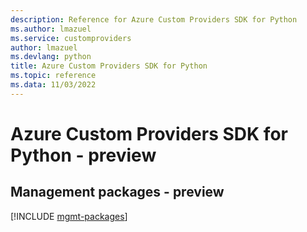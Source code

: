 ```yaml
---
description: Reference for Azure Custom Providers SDK for Python
ms.author: lmazuel
ms.service: customproviders
author: lmazuel
ms.devlang: python
title: Azure Custom Providers SDK for Python
ms.topic: reference
ms.data: 11/03/2022
---
```

# Azure Custom Providers SDK for Python - preview

## Management packages - preview
[!INCLUDE [mgmt-packages](custom-providers-mgmt-index.md)]